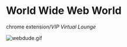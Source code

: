 **World Wide Web World**
=====
chrome extension/*VIP Virtual Lounge*


![webdude.gif](https://github.com/ddurks/www_world/blob/master/images/web_dude.gif)